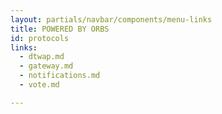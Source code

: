 ```yaml
---
layout: partials/navbar/components/menu-links
title: POWERED BY ORBS
id: protocols
links:
  - dtwap.md
  - gateway.md
  - notifications.md
  - vote.md

---
```

